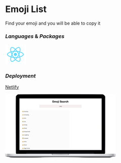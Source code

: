 # Emoji List

Find your emoji and you will be able to copy it

### _Languages_ & _Packages_

<img alt="react" width="64px" src="https://raw.githubusercontent.com/github/explore/80688e429a7d4ef2fca1e82350fe8e3517d3494d/topics/react/react.png">

### _Deployment_

[Netlify](https://find-your-emoji.netlify.app)

  <img src="./src/assets/Emoji.png" width="350" alt="Emoji">
